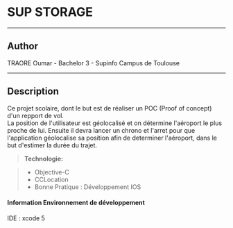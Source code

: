 SUP STORAGE
===================
----------

Author
-------------

TRAORE Oumar - Bachelor 3 - Supinfo Campus de Toulouse  

----------

Description
-------------

Ce projet scolaire, dont le but est de réaliser un POC (Proof of concept) d'un repport de vol.  
La position de l'utilisateur est géolocalisé et on détermine l'aéroport le plus proche de lui. Ensuite il devra lancer un chrono et l'arret pour que l'application géolocalise sa position afin de determiner l'aéroport, dans le but d'estimer la durée du trajet.

> **Technologie:**

> - Objective-C
> - CCLocation
> - Bonne Pratique : Développement IOS


#### Information Environnement de développement 

IDE : xcode 5
